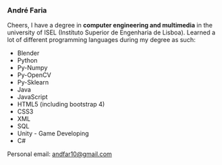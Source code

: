 ### André Faria
Cheers, I have a degree in <b>computer engineering and multimedia</b> in the university of ISEL (Instítuto Superior de Engenharia de Lisboa).
  Learned a lot of different programming languages during my degree as such:
  <ul>
    <li>Blender</li>
    <li>Python</li>
    <li>Py-Numpy</li>
    <li>Py-OpenCV</li>
    <li>Py-Sklearn</li>
    <li>Java</li>
    <li>JavaScript</li>
    <li>HTML5 (including bootstrap 4)</li>
    <li>CSS3</li>
    <li>XML</li>
    <li>SQL</li>
    <li>Unity - Game Developing</li>
    <li>C#</li>
  </ul>
  Personal email:
  <a href="">andfar10@gmail.com</a>
<!---
FariaXD/FariaXD is a ✨ special ✨ repository because its `README.md` (this file) appears on your GitHub profile.
You can click the Preview link to take a look at your changes.
--->
